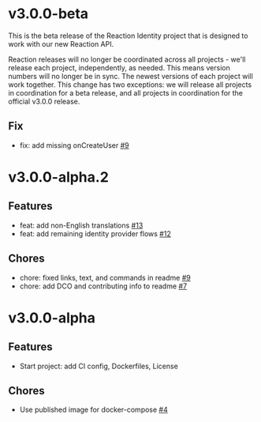# v3.0.0-beta
This is the beta release of the Reaction Identity project that is designed to work with our new Reaction API.

Reaction releases will no longer be coordinated across all projects - we'll release each project, independently, as needed. This means version numbers will no longer be in sync. The newest versions of each project will work together. This change has two exceptions: we will release all projects in coordination for a beta release, and all projects in coordination for the official v3.0.0 release.

## Fix

- fix: add missing onCreateUser [#9](https://github.com/reactioncommerce/reaction-identity/pull/14)

# v3.0.0-alpha.2

## Features

- feat: add non-English translations [#13](https://github.com/reactioncommerce/reaction-identity/pull/13)
- feat: add remaining identity provider flows [#12](https://github.com/reactioncommerce/reaction-identity/pull/12)

## Chores

- chore: fixed links, text, and commands in readme [#9](https://github.com/reactioncommerce/reaction-identity/pull/9)
- chore: add DCO and contributing info to readme [#7](https://github.com/reactioncommerce/reaction-identity/pull/7)

# v3.0.0-alpha

## Features

- Start project: add CI config, Dockerfiles, License

## Chores

- Use published image for docker-compose [#4](https://github.com/reactioncommerce/reaction-identity/pull/4)
